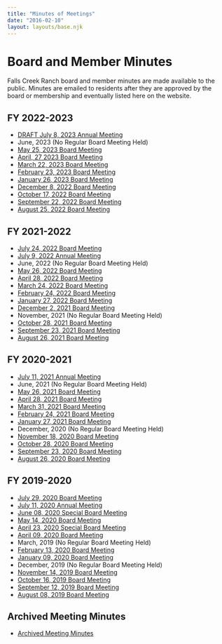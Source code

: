 ```yaml
---
title: "Minutes of Meetings"
date: "2016-02-10"
layout: layouts/base.njk
---
```


# Board and Member Minutes

Falls Creek Ranch board and member minutes are made available to the public. Minutes are emailed to residents after they are approved by the board or membership and eventually listed here on the website.

## FY 2022-2023

- [DRAFT July 8, 2023 Annual Meeting](/uploads/documents/minutes/draft_annual_meeting_2023-07-8.pdf)
- June, 2023 (No Regular Board Meeting Held)
- [May 25, 2023 Board Meeting](/uploads/documents/minutes/minutes_2023_05_25.pdf)
- [April, 27 2023 Board Meeting](/uploads/documents/minutes/minutes_2023_04_27.pdf)
- [March 22, 2023 Board Meeting](/uploads/documents/minutes/minutes_2023_03_22.pdf)
- [February 23, 2023 Board Meeting](/uploads/documents/minutes/minutes_2023_02_23.pdf)
- [January 26, 2023 Board Meeting](/uploads/2023/02/January-26-2023-Board-Minutes.pdf)
- [December 8, 2022 Board Meeting](/uploads/2023/02/December-8-2022-Board-Minutes.pdf)
- [October 17, 2022 Board Meeting](/uploads/2022/12/October-27-2022-Board-Minutes.pdf)
- [September 22, 2022 Board Meeting](/uploads/2022/11/September-22-2022-Board-Minutes.pdf)
- [August 25, 2022 Board Meeting](/uploads/2022/09/August-25-2022-Board-Minutes.pdf)

## FY 2021-2022

- [July 24, 2022 Board Meeting](/uploads/2022/09/July-24-2022-Board-Transition-Mtg-Minutes.pdf)
- [July 9, 2022 Annual Meeting](/uploads/documents/minutes/annual_meeting_2022-07-09.pdf)
- June, 2022 (No Regular Board Meeting Held)
- [May 26, 2022 Board Meeting](/uploads/2022/07/May-26-2022-Board-Minutes.pdf)
- [April 28, 2022 Board Meeting](/uploads/2022/05/April-28-2022-Board-Minutes.pdf)
- [March 24, 2022 Board Meeting](/uploads/2022/05/March-24-2022-Board-Minutes.pdf)
- [February 24, 2022 Board Meeting](/uploads/2022/03/February-24-2022-Board-Minutes.pdf)
- [January 27, 2022 Board Meeting](/uploads/2022/03/January-27-2022-Board-Minutes.pdf)
- [December 2, 2021 Board Meeting](/uploads/2022/01/December-2-2021-Board-Minutes.pdf)
- November, 2021 (No Regular Board Meeting Held)
- [October 28, 2021 Board Meeting](/uploads/2022/01/October-28-2021-Board-Minutes.pdf)
- [September 23, 2021 Board Meeting](/uploads/2021/11/FCR-Board-Minutes-September-23-2021.pdf)
- [August 26, 2021 Board Meeting](/uploads/2021/11/FCR-Board-Minutes-August-26-2021-V3.pdf)

## FY 2020-2021

- [July 11, 2021 Annual Meeting](/uploads/2022/07/2021-FCR-Annual-Meeting-Minutes.pdf)
- June, 2021 (No Regular Board Meeting Held)
- [May 26, 2021 Board Meeting](/uploads/2021/11/FCR-Board-Minutes-May-26-2021.pdf)
- [April 28, 2021 Board Meeting](/uploads/2022/01/FCR-Board-Minutes-April-28-2021.pdf)
- [March 31, 2021 Board Meeting](/uploads/2022/01/FCR-March-2021-Minutes-V-2-1.pdf)
- [February 24, 2021 Board Meeting](/uploads/2022/01/FCR-Board-Minutes-2-24-21.pdf)
- [January 27, 2021 Board Meeting](/uploads/2016/02/January-27-2021-Board-Meeting.pdf)
- December, 2020 (No Regular Board Meeting Held)
- [November 18, 2020 Board Meeting](/uploads/2022/01/FCR-Board-Minutes-11-18-20.pdf)
- [October 28, 2020 Board Meeting](/uploads/2022/01/FCR-Board-Approved-Minutes-10-28-20.pdf)
- [September 23, 2020 Board Meeting](/uploads/2016/02/FCR-Board-Minutes-9-23-20.pdf)
- [August 26, 2020 Board Meeting](/uploads/2016/02/FCR-Board-Minutes-8.26.20.pdf)

## FY 2019-2020

- [July 29, 2020 Board Meeting](/uploads/2016/02/FCR-07.29.20-BOD-meeting-minutes.pdf)
- [July 11, 2020 Annual Meeting](/uploads/2021/08/FCR-07.11.20-annual-meeting-minutes.pdf)
- [June 08, 2020 Special Board Meeting](/uploads/2016/02/FCR-06.08.20-Special-BOD-meeting-minutes.pdf)
- [May 14, 2020 Board Meeting](/uploads/2016/02/FCR-05.14.20-BOD-meeting-minutes-.pdf)
- [April 23, 2020 Special Board Meeting](/uploads/2016/02/FCR-04.23.20-BOD-meeting-minutes.pdf)
- [April 09, 2020 Board Meeting](/uploads/2016/02/FCR-04.09.20-BOD-meeting-minutes.pdf)
- March, 2019 (No Regular Board Meeting Held)
- [February 13, 2020 Board Meeting](/uploads/2016/02/FCR-02.13.20-BOD-meeting-minutes.pdf)
- [January 09, 2020 Board Meeting](/uploads/2016/02/FCR-01.09.20-BOD-meeting-minutes-FINAL.pdf)
- December, 2019 (No Regular Board Meeting Held)
- [November 14, 2019 Board Meeting](/uploads/2016/02/FCR-11.14.19-BOD-meeting-minutes.pdf)
- [October 16, 2019 Board Meeting](/uploads/2016/02/FCR-10.16.19-BOD-meeting-minutes.pdf)
- [September 12, 2019 Board Meeting](/uploads/2016/02/FCR-09.12.19-BOD-meeting-minutes.pdf)
- [August 08, 2019 Board Meeting](/uploads/2016/02/FCR-meeting_minutes-08.08.19.pdf)

## Archived Meeting Minutes

- [Archived Meeting Minutes](/uploads/2022/01/Archived-Meeting-Minutes-1.pdf)
